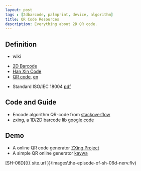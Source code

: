 ```yaml
---
layout: post
tags : [2dbarcode, palmprint, device, algorithm]
title: QR Code Resources 
description: Everything about 2D QR code.
---
```


## Definition
* wiki
+ [2D Barcode](http://zh.wikipedia.org/wiki/%E4%BA%8C%E7%B6%AD%E6%A2%9D%E7%A2%BC)
+ [Han Xin Code](http://zh.wikipedia.org/wiki/%E6%B1%89%E4%BF%A1%E7%A0%81)
+ [QR code](http://zh.wikipedia.org/wiki/QR%E7%A2%BC), [en](http://en.wikipedia.org/wiki/QR_code)
* Standard ISO/IEC 18004 [pdf](http://raidenii.net/files/datasheets/misc/qr_code.pdf)

## Code and Guide
* Encode algorithm QR-code from [stackoverflow](http://stackoverflow.com/questions/5446421/encode-algorithm-qr-code)
* zxing, a 1D/2D barcode lib [google code](http://code.google.com/p/zxing/)

## Demo
* A online QR code generator [ZXing Project](http://zxing.appspot.com/generator)
* A simple QR online generator [kaywa](http://qrcode.kaywa.com/)

[SH-06D]({{ site.url }}\images\the-episode-of-sh-06d-nerv.flv)
